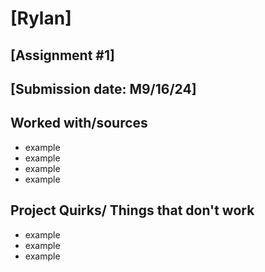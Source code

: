 # [Rylan]
## [Assignment #1]
## [Submission date: M9/16/24]
## Worked with/sources 
* example
* example
* example
* example
## Project Quirks/ Things that don't work
* example
* example
* example
